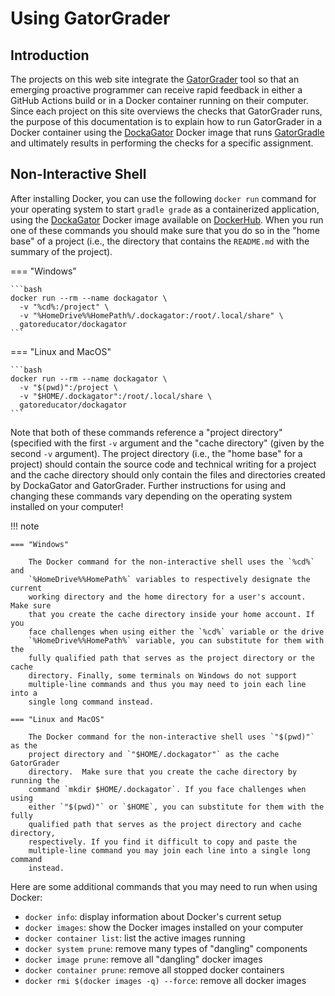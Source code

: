 # Using GatorGrader

[//]: # (Excerpted from prior docs on GatorGrader and Dockagator)

## Introduction

The projects on this web site integrate the
[GatorGrader](https://github.com/GatorEducator/gatorgrader) tool so that an
emerging proactive programmer can receive rapid feedback in either a GitHub
Actions build or in a Docker container running on their computer. Since each
project on this site overviews the checks that GatorGrader runs, the purpose of
this documentation is to explain how to run GatorGrader in a Docker container
using the [DockaGator](https://github.com/GatorEducator/dockagator) Docker image
that runs [GatorGradle](https://github.com/GatorEducator/gatorgradle) and
ultimately results in performing the checks for a specific assignment.

## Non-Interactive Shell

After installing Docker, you can use the following `docker run` command for your
operating system to start `gradle grade` as a containerized application, using
the [DockaGator](https://github.com/GatorEducator/dockagator) Docker image
available on
[DockerHub](https://cloud.docker.com/u/gatoreducator/repository/docker/gatoreducator/dockagator).
When you run one of these commands you should make sure that you do so in the
"home base" of a project (i.e., the directory that contains the `README.md` with
the summary of the project).

=== "Windows"

    ```bash
    docker run --rm --name dockagator \
      -v "%cd%:/project" \
      -v "%HomeDrive%%HomePath%/.dockagator:/root/.local/share" \
      gatoreducator/dockagator
    ```

=== "Linux and MacOS"

    ```bash
    docker run --rm --name dockagator \
      -v "$(pwd)":/project \
      -v "$HOME/.dockagator":/root/.local/share \
      gatoreducator/dockagator
    ```

Note that both of these commands reference a "project directory" (specified with
the first `-v` argument and the "cache directory" (given by the second `-v`
argument). The project directory (i.e., the "home base" for a project) should
contain the source code and technical writing for a project and the cache
directory should only contain the files and directories created by DockaGator
and GatorGrader. Further instructions for using and changing these commands vary
depending on the operating system installed on your computer!

!!! note

    === "Windows"

        The Docker command for the non-interactive shell uses the `%cd%` and
        `%HomeDrive%%HomePath%` variables to respectively designate the current
        working directory and the home directory for a user's account. Make sure
        that you create the cache directory inside your home account. If you
        face challenges when using either the `%cd%` variable or the drive
        `%HomeDrive%%HomePath%` variable, you can substitute for them with the
        fully qualified path that serves as the project directory or the cache
        directory. Finally, some terminals on Windows do not support
        multiple-line commands and thus you may need to join each line into a
        single long command instead.

    === "Linux and MacOS"

        The Docker command for the non-interactive shell uses `"$(pwd)"` as the
        project directory and `"$HOME/.dockagator"` as the cache GatorGrader
        directory.  Make sure that you create the cache directory by running the
        command `mkdir $HOME/.dockagator`. If you face challenges when using
        either `"$(pwd)"` or `$HOME`, you can substitute for them with the fully
        qualified path that serves as the project directory and cache directory,
        respectively. If you find it difficult to copy and paste the
        multiple-line command you may join each line into a single long command
        instead.

Here are some additional commands that you may need to run when using Docker:

* `docker info`: display information about Docker's current setup
* `docker images`: show the Docker images installed on your computer
* `docker container list`: list the active images running
* `docker system prune`: remove many types of "dangling" components
* `docker image prune`: remove all "dangling" docker images
* `docker container prune`: remove all stopped docker containers
* `docker rmi $(docker images -q) --force`: remove all docker images
